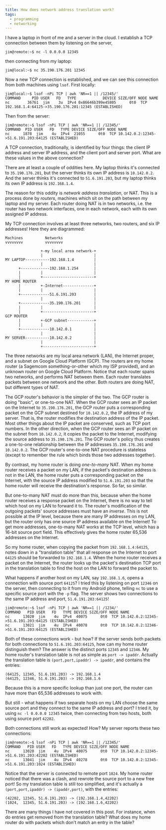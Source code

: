 ```yaml
---
title: How does network address translation work?
tags:
  - programming
  - networking
---
```


I have a laptop in front of me
and a server in the cloud.
I establish a TCP connection between them
by listening on the server,

```console
jim@remote:~$ nc -l 0.0.0.0 12345
```

then connecting from my laptop:

```console
jim@local:~$ nc 35.190.176.201 12345
```

Now a new TCP connection is established,
and we can see this connection from both machines using `lsof`.
First locally:

```console
jim@local:~$ lsof -nPi TCP | awk 'NR==1 || /12345/'
COMMAND     PID USER   FD   TYPE            DEVICE SIZE/OFF NODE NAME
nc        36761  jim    3u  IPv4 0x86646b399e45805      0t0  TCP 192.168.1.4:64125->35.190.176.201:12345 (ESTABLISHED)
```

Then from the server:

```console
jim@remote:~$ lsof -nPi TCP | awk 'NR==1 || /12345/'
COMMAND  PID USER   FD   TYPE DEVICE SIZE/OFF NODE NAME
nc      1878  jim    4u  IPv4  21055      0t0  TCP 10.142.0.2:12345->51.6.191.203:64125 (ESTABLISHED)
```

A TCP connection, traditionally, is identified by four things:
the client IP address and server IP address,
and the client port and server port.
What are these values in the above connection?

There are at least a couple of oddities here.
My laptop thinks it's connected to `35.190.176.201`,
but the server thinks its own IP address is `10.142.0.2`.
And the server thinks it's connected to `51.6.191.203`,
but my laptop thinks its own IP address is `192.168.1.4`.

The reason for this oddity is _network address translation_, or NAT.
This is a process done by _routers_,
machines which sit on the path between my laptop and my server.
Each router doing NAT is in two networks,
i.e. the router has two network interfaces,
one in each network,
each with its own assigned IP address.

My TCP connection involves
at least three networks,
two routers,
and six IP addresses!
Here they are diagrammed:

```
Machines          Networks
vvvvvvvv          vvvvvvvv

                +-my local area network-+
                |                       |
MY LAPTOP-----------192.168.1.4         |
                |                       |
      +-------------192.168.1.254       |
      |         |                       |
      |         +-----------------------+
MY HOME ROUTER
      |         +-Internet--------------+
      |         |                       |
      +-------------51.6.191.203        |
                |                       |
      +-------------35.190.176.201      |
      |         |                       |
      |         +-----------------------+
GCP ROUTER
      |         +-GCP subnet------------+
      |         |                       |
      +-------------10.142.0.1          |
                |                       |
MY SERVER-----------10.142.0.2          |
                |                       |
                +-----------------------+
```

The three networks are my local area network (LAN),
the Internet proper,
and a subnet on Google Cloud Platform (GCP).
The routers are my home router (a Sagemcom something-or-other which my ISP provided),
and an unknown router on Google Cloud Platform.
Notice that each router spans two networks,
and performs NAT between them.
Each router translates packets between one network and the other.
Both routers are doing NAT, but different types of NAT.

The GCP router's behavior is the simpler of the two.
The GCP router is doing "basic", or one-to-one NAT.
When the GCP router sees an IP packet on the Internet to `35.190.176.201`,
the GCP router puts a corresponding packet on the GCP subnet destined for `10.142.0.2`,
the IP address of my server.
That is, the router modifies the destination address of the IP packet.
Most other things about the IP packet are conserved,
such as TCP port numbers.
In the other direction,
when the GCP router sees an IP packet on the subnet from `10.142.0.2`,
it copies the packet to the Internet,
modifying the source address to `35.190.176.201`.
The GCP router's policy thus creates a one-to-one relationship
between the IP addresses `35.190.176.201` and `10.142.0.2`.
The GCP router's one-to-one NAT procedure is stateless
(except to remember the rule which binds those two addresses together).

By contrast, my home router is doing _one-to-many_ NAT.
When my home router receives a packet on my LAN,
if the packet's destination address is not in the LAN,
the home router puts a corresponding packet on the Internet,
with the source IP address modified to `51.6.191.203`
so that the home router will receive the destination's response.
So far, so similar.

But one-to-many NAT must do more than this,
because when the home router receives a response packet on the Internet,
there is no way to tell which host on my LAN to forward it to.
The router's modification of the outgoing packets' source addresses must have an _inverse_.
This is not possible at the IP level,
because there are many IP addresses on my LAN,
but the router only has one source IP address available on the Internet!
To get more addresses,
one-to-many NAT works at the TCP level,
which has a 16-bit source port field.
This effectively gives the home router 65,536 addresses on the Internet.

So my home router,
when copying the packet from `192.168.1.4:64125`,
notes down in a "translation table"
that all response on the Internet to port `64125`
should be forwarded to `192.168.1.4`.
When the home router receives a packet on the Internet,
the router looks up the packet's destination TCP port
in the translation table
to find the host on the LAN to forward the packet to.

What happens if another host on my LAN, say `192.168.1.6`,
opens a connection with source port `64125`?
I tried this by listening on port `12346` on the server,
then connecting to it from my Android phone,
telling `nc` to use a specific source port with the `-p` flag.
The server shows two connections to the same IP address and port, `51.6.191.203:64125`!

```console
jim@remote:~$ lsof -nPi TCP | awk 'NR==1 || /1234/'
COMMAND   PID USER   FD   TYPE DEVICE SIZE/OFF NODE NAME
nc      13020  jim    4u  IPv4  40075      0t0  TCP 10.142.0.2:12345->51.6.191.203:64125 (ESTABLISHED)
nc      13021  jim    4u  IPv4  40078      0t0  TCP 10.142.0.2:12346->51.6.191.203:64125 (ESTABLISHED)
```

Both of these connections work - but how?
If the server sends both packets for both connections to `51.6.191.203:64125`,
how can my home router distinguish them?
The answer is the distinct ports `12345` and `12346`.
My home router's translation table is not as simple as `port -> ipaddr`.
Actually the translation table is `(port,port,ipaddr) -> ipaddr`,
and contains the entries:

```
(64125, 12345, 51.6.191.203) -> 192.168.1.4
(64125, 12346, 51.6.191.203) -> 192.168.1.6
```

Because this is a more specific lookup than just one port,
the router can have more than 65,536 addresses to work with.

But still - what happens if two separate hosts on my LAN choose the same source port
and they connect to the same IP address and port?
I tried it,
by using `nc -l 0.0.0.0 12345` twice,
then connecting from two hosts,
both using source port `42202`.

Both connections still work as expected!
How?
My server reports these two connections:

```console
jim@remote:~$ lsof -nPi TCP | awk 'NR==1 || /12345/'
COMMAND   PID USER   FD   TYPE DEVICE SIZE/OFF NODE NAME
nc      13020  jim    4u  IPv4  40075      0t0  TCP 10.142.0.2:12345->51.6.191.203:42202 (ESTABLISHED)
nc      13041  jim    4u  IPv4  40278      0t0  TCP 10.142.0.2:12345->51.6.191.203:1024 (ESTABLISHED)
```

Notice that the server is connected to remote port `1024`.
My home router noticed that there was a clash,
and rewrote the source port to a new free port!
So my translation table is still too simplified,
and it's actually a `(port,port,ipaddr) -> (ipaddr,port)`,
with the entries:

```
(42202, 12345, 51.6.191.203) -> (192.168.1.4,42202)
(1024,  12345, 51.6.191.203) -> (192.168.1.6,42202)
```

There are many things I have not covered in this post.
For instance, when do entries get removed from the translation table?
What does my home router do with packets which don't match an entry in the table?
